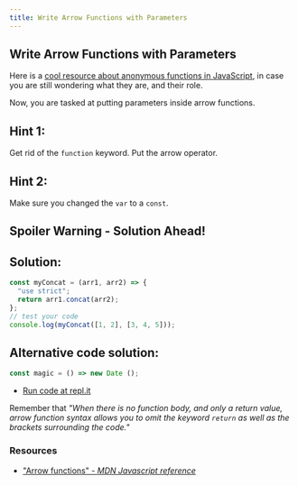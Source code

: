 ```yaml
---
title: Write Arrow Functions with Parameters
---
```

## Write Arrow Functions with Parameters

<!-- The article goes here, in GitHub-flavored Markdown. Feel free to add YouTube videos, images, and CodePen/JSBin embeds  -->
Here is a [cool resource about anonymous functions in JavaScript](http://helephant.com/2008/08/23/javascript-anonymous-functions/), in case you are still wondering what they are, and their role.

Now, you are tasked at putting parameters inside arrow functions. 

## Hint 1:

Get rid of the `function` keyword. Put the arrow operator.

## Hint 2:

Make sure you changed the `var` to a `const`.

## Spoiler Warning - Solution Ahead!

## Solution:

```javascript
const myConcat = (arr1, arr2) => {
  "use strict";
  return arr1.concat(arr2);
};
// test your code
console.log(myConcat([1, 2], [3, 4, 5]));
```
## Alternative code solution:
```javascript
const magic = () => new Date ();
```
- [Run code at repl.it](https://repl.it/@AdrianSkar/ES6-Use-arrow-functions)

Remember that _"When there is no function body, and only a return value, arrow function syntax allows you to omit the keyword `return` as well as the brackets surrounding the code."_


### Resources
- ["Arrow functions" - *MDN Javascript reference*](http://helephant.com/2008/08/23/javascript-anonymous-functions)

<!--stackedit_data:
eyJoaXN0b3J5IjpbLTEzMDgzMTE4NiwtOTQ4Nzc0NTgwLC04MT
k1OTgwODUsMjI5NzM0NjcwLC0xMTIzMTkxODYsMTk3MzQ3ODE1
NywtMTg1NDg1OTI1Myw1MTQ2MzE0MDksLTE3NDg2Nzk5MjMsMT
AxOTM4MjkyNSwtOTg5ODE5NjQ3LC0xNTMxMTA4MzI5LC0xMTE4
OTc5ODUyLDE0NjY3MDE1NzQsMTIyMTU4OTY2LDEyNzIwNDEwMj
QsMTMwNjkxODM0NSw2MDY3Mzc3NTMsODU4MTM4MDAsMTAxMTg4
MTE5NV19
-->